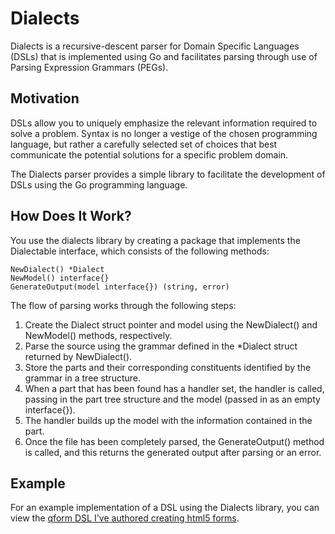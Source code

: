 Dialects
========

Dialects is a recursive-descent parser for Domain Specific Languages (DSLs) that is implemented using Go and facilitates parsing through use of Parsing Expression Grammars (PEGs).

Motivation
----------

DSLs allow you to uniquely emphasize the relevant information required to solve a problem. Syntax is no longer a vestige of the chosen programming language, but rather a carefully selected set of choices that best communicate the potential solutions for a specific problem domain.

The Dialects parser provides a simple library to facilitate the development of DSLs using the Go programming language.

How Does It Work?
-------------------------

You use the dialects library by creating a package that implements the Dialectable interface, which consists of the following methods:

    NewDialect() *Dialect
    NewModel() interface{}
    GenerateOutput(model interface{}) (string, error)

The flow of parsing works through the following steps:

1. Create the Dialect struct pointer and model using the NewDialect() and NewModel() methods, respectively.
2. Parse the source using the grammar defined in the *Dialect struct returned by NewDialect().
3. Store the parts and their corresponding constituents identified by the grammar in a tree structure.
4. When a part that has been found has a handler set, the handler is called, passing in the part tree structure and the model (passed in as an empty interface{}).
5. The handler builds up the model with the information contained in the part.
6. Once the file has been completely parsed, the GenerateOutput() method is called, and this returns the generated output after parsing or an error.

Example
-------

For an example implementation of a DSL using the Dialects library, you can view the [qform DSL I've authored creating html5 forms](https://github.com/AdamJonR/qform).
